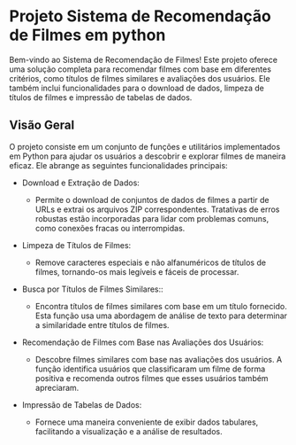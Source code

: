 # Projeto Sistema de Recomendação de Filmes em python

Bem-vindo ao Sistema de Recomendação de Filmes! Este projeto oferece uma solução completa para recomendar filmes com base em diferentes critérios, como títulos de filmes similares e avaliações dos usuários. Ele também inclui funcionalidades para o download de dados, limpeza de títulos de filmes e impressão de tabelas de dados.

## Visão Geral

O projeto consiste em um conjunto de funções e utilitários implementados em Python para ajudar os usuários a descobrir e explorar filmes de maneira eficaz. Ele abrange as seguintes funcionalidades principais:

- Download e Extração de Dados:
  - Permite o download de conjuntos de dados de filmes a partir de URLs e extrai os arquivos ZIP correspondentes. Tratativas de erros robustas estão incorporadas para lidar com problemas comuns, como conexões fracas ou interrompidas.

- Limpeza de Títulos de Filmes:
    - Remove caracteres especiais e não alfanuméricos de títulos de filmes, tornando-os mais legíveis e fáceis de processar.

- Busca por Títulos de Filmes Similares::
    - Encontra títulos de filmes similares com base em um título fornecido. Esta função usa uma abordagem de análise de texto para determinar a similaridade entre títulos de filmes.

- Recomendação de Filmes com Base nas Avaliações dos Usuários:
    - Descobre filmes similares com base nas avaliações dos usuários. A função identifica usuários que classificaram um filme de forma positiva e recomenda outros filmes que esses usuários também apreciaram.

- Impressão de Tabelas de Dados:
    - Fornece uma maneira conveniente de exibir dados tabulares, facilitando a visualização e a análise de resultados.